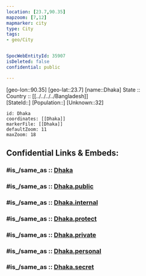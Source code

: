 ```yaml
---
location: [23.7,90.35] 
mapzoom: [7,12] 
mapmarker: city 
type: City
tags:
- geo/City


SpocWebEntityId: 35907
isDeleted: false
confidential: public

---
```

[geo-lon::90.35] 
[geo-lat::23.7] 
[name::Dhaka] 
State ::  
Country :: [[../../../../Bangladesh]]  
[StateId::] 
[Population::] 
[Unknown::32] 


```leaflet
id: Dhaka
coordinates: [[Dhaka]] 
markerFile: [[Dhaka]] 
defaultZoom: 11 
maxZoom: 18
```


## Confidential Links & Embeds: 

### #is_/same_as :: [Dhaka](/_Standards/Earth/Continent/Asia/Asia~South/Bangladesh/Divisions~Bangladesh/Dhaka/City/Dhaka.md) 

### #is_/same_as :: [Dhaka.public](/_public/Earth/Continent/Asia/Asia~South/Bangladesh/Divisions~Bangladesh/Dhaka/City/Dhaka.public.md) 

### #is_/same_as :: [Dhaka.internal](/_internal/Earth/Continent/Asia/Asia~South/Bangladesh/Divisions~Bangladesh/Dhaka/City/Dhaka.internal.md) 

### #is_/same_as :: [Dhaka.protect](/_protect/Earth/Continent/Asia/Asia~South/Bangladesh/Divisions~Bangladesh/Dhaka/City/Dhaka.protect.md) 

### #is_/same_as :: [Dhaka.private](/_private/Earth/Continent/Asia/Asia~South/Bangladesh/Divisions~Bangladesh/Dhaka/City/Dhaka.private.md) 

### #is_/same_as :: [Dhaka.personal](/_personal/Earth/Continent/Asia/Asia~South/Bangladesh/Divisions~Bangladesh/Dhaka/City/Dhaka.personal.md) 

### #is_/same_as :: [Dhaka.secret](/_secret/Earth/Continent/Asia/Asia~South/Bangladesh/Divisions~Bangladesh/Dhaka/City/Dhaka.secret.md)

